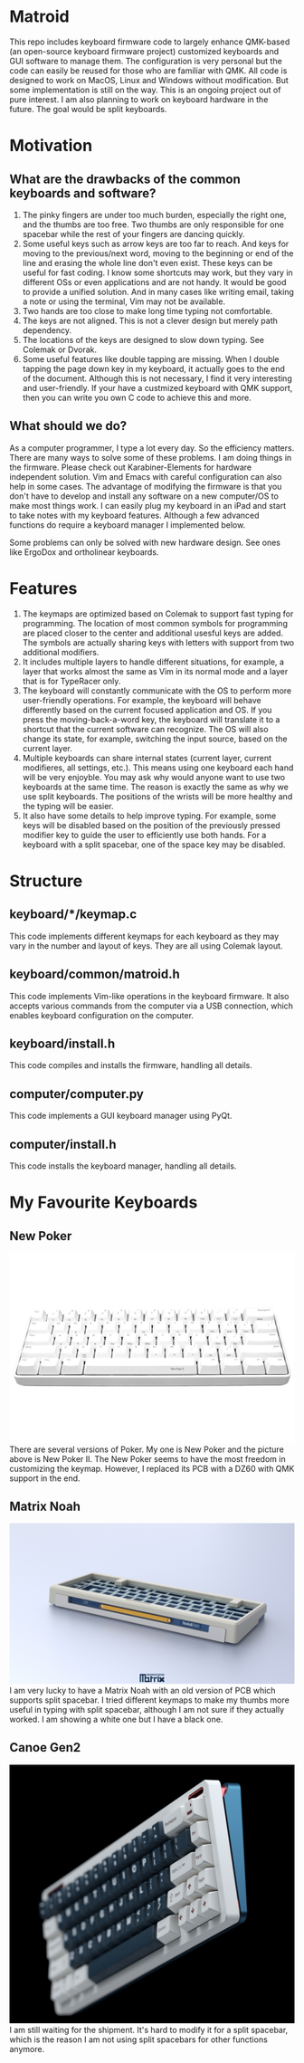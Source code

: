 # Matroid
This repo includes keyboard firmware code to largely enhance QMK-based (an open-source keyboard firmware project) customized keyboards and GUI software to manage them. The configuration is very personal but the code can easily be reused for those who are familiar with QMK. All code is designed to work on MacOS, Linux and Windows without modification. But some implementation is still on the way. This is an ongoing project out of pure interest. I am also planning to work on keyboard hardware in the future. The goal would be split keyboards.
# Motivation
## What are the drawbacks of the common keyboards and software?
1. The pinky fingers are under too much burden, especially the right one, and the thumbs are too free. Two thumbs are only responsible for one spacebar while the rest of your fingers are dancing quickly.
2. Some useful keys such as arrow keys are too far to reach. And keys for moving to the previous/next word, moving to the beginning or end of the line and erasing the whole line don't even exist. These keys can be useful for fast coding. I know some shortcuts may work, but they vary in different OSs or even applications and are not handy. It would be good to provide a unified solution. And in many cases like writing email, taking a note or using the terminal, Vim may not be available.
3. Two hands are too close to make long time typing not comfortable.
4. The keys are not aligned. This is not a clever design but merely path dependency.
5. The locations of the keys are designed to slow down typing. See Colemak or Dvorak.
6. Some useful features like double tapping are missing. When I double tapping the page down key in my keyboard, it actually goes to the end of the document. Although this is not necessary, I find it very interesting and user-friendly. If your have a custmized keyboard with QMK support, then you can write you own C code to achieve this and more.
## What should we do?
As a computer programmer, I type a lot every day. So the efficiency matters. There are many ways to solve some of these problems. I am doing things in the firmware. Please check out Karabiner-Elements for hardware independent solution. Vim and Emacs with careful configuration can also help in some cases. The advantage of modifying the firmware is that you don't have to develop and install any software on a new computer/OS to make most things work. I can easily plug my keyboard in an iPad and start to take notes with my keyboard features. Although a few advanced functions do require a keyboard manager I implemented below.

Some problems can only be solved with new hardware design. See ones like ErgoDox and ortholinear keyboards.
# Features
1. The keymaps are optimized based on Colemak to support fast typing for programming. The location of most common symbols for programming are placed closer to the center and additional usesful keys are added. The symbols are actually sharing keys with letters with support from two additional modifiers.
2. It includes multiple layers to handle different situations, for example, a layer that works almost the same as Vim in its normal mode and a layer that is for TypeRacer only.
3. The keyboard will constantly communicate with the OS to perform more user-friendly operations. For example, the keyboard will behave differently based on the current focused application and OS. If you press the moving-back-a-word key, the keyboard will translate it to a shortcut that the current software can recognize. The OS will also change its state, for example, switching the input source, based on the current layer.
4. Multiple keyboards can share internal states (current layer, current modifieres, all settings, etc.). This means using one keyboard each hand will be very enjoyble. You may ask why would anyone want to use two keyboards at the same time. The reason is exactly the same as why we use split keyboards. The positions of the wrists will be more healthy and the typing will be easier.
5. It also have some details to help improve typing. For example, some keys will be disabled based on the position of the previously pressed modifier key to guide the user to efficiently use both hands. For a keyboard with a split spacebar, one of the space key may be disabled.
##
# Structure
## keyboard/*/keymap.c
This code implements different keymaps for each keyboard as they may vary in the number and layout of keys. They are all using Colemak layout.
## keyboard/common/matroid.h
This code implements Vim-like operations in the keyboard firmware. It also accepts various commands from the computer via a USB connection, which enables keyboard configuration on the computer.
## keyboard/install.h
This code compiles and installs the firmware, handling all details.
## computer/computer.py
This code implements a GUI keyboard manager using PyQt.
## computer/install.h
This code installs the keyboard manager, handling all details.
# My Favourite Keyboards
## New Poker
![New Poker](keyboard/new_poker/keyboard.jpg)
There are several versions of Poker. My one is New Poker and the picture above is New Poker II. The New Poker seems to have the most freedom in customizing the keymap. However, I replaced its PCB with a DZ60 with QMK support in the end.
## Matrix Noah
![Matrix Noah](keyboard/matrix_noah/keyboard.jpg)
I am very lucky to have a Matrix Noah with an old version of PCB which supports split spacebar. I tried different keymaps to make my thumbs more useful in typing with split spacebar, although I am not sure if they actually worked. I am showing a white one but I have a black one.
## Canoe Gen2
![Canoe Gen2](keyboard/canoe_gen2/keyboard.jpg)
I am still waiting for the shipment. It's hard to modify it for a split spacebar, which is the reason I am not using split spacebars for other functions anymore.
